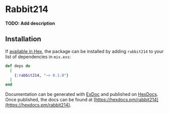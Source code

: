 # Rabbit214

**TODO: Add description**

## Installation

If [available in Hex](https://hex.pm/docs/publish), the package can be installed
by adding `rabbit214` to your list of dependencies in `mix.exs`:

```elixir
def deps do
  [
    {:rabbit214, "~> 0.1.0"}
  ]
end
```

Documentation can be generated with [ExDoc](https://github.com/elixir-lang/ex_doc)
and published on [HexDocs](https://hexdocs.pm). Once published, the docs can
be found at [https://hexdocs.pm/rabbit214](https://hexdocs.pm/rabbit214).


